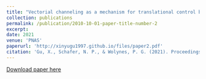 ```yaml
---
title: "Vectorial channeling as a mechanism for translational control by functional prions and condensates."
collection: publications
permalink: /publication/2010-10-01-paper-title-number-2
excerpt: 
date: 2021
venue: 'PNAS'
paperurl: 'http://xinyugu1997.github.io/files/paper2.pdf'
citation: 'Gu, X., Schafer, N. P., & Wolynes, P. G. (2021). Proceedings of the National Academy of Sciences, 118(47).'
---
```

[Download paper here](http://xinyugu1997.github.io/files/paper2.pdf)
